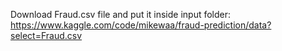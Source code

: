 Download Fraud.csv file and put it inside input folder:
https://www.kaggle.com/code/mikewaa/fraud-prediction/data?select=Fraud.csv
